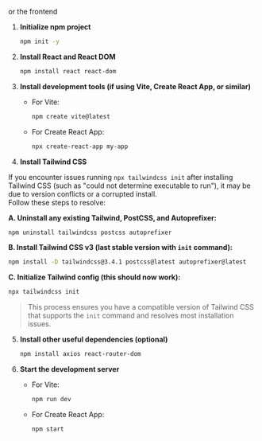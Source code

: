 or the frontend 

1. **Initialize npm project**
   ```bash
   npm init -y
   ```

2. **Install React and React DOM**
   ```bash
   npm install react react-dom
   ```

3. **Install development tools (if using Vite, Create React App, or similar)**
   - For Vite:
     ```bash
     npm create vite@latest
     ```
   - For Create React App:
     ```bash
     npx create-react-app my-app
     ```

4. **Install Tailwind CSS**

If you encounter issues running `npx tailwindcss init` after installing Tailwind CSS (such as "could not determine executable to run"), it may be due to version conflicts or a corrupted install.  
Follow these steps to resolve:

**A. Uninstall any existing Tailwind, PostCSS, and Autoprefixer:**
```bash
npm uninstall tailwindcss postcss autoprefixer
```

**B. Install Tailwind CSS v3 (last stable version with `init` command):**
```bash
npm install -D tailwindcss@3.4.1 postcss@latest autoprefixer@latest
```

**C. Initialize Tailwind config (this should now work):**
```bash
npx tailwindcss init
```

> This process ensures you have a compatible version of Tailwind CSS that supports the `init` command and resolves most installation issues.

5. **Install other useful dependencies (optional)**
   ```bash
   npm install axios react-router-dom
   ```

6. **Start the development server**
   - For Vite:
     ```bash
     npm run dev
     ```
   - For Create React App:
     ```bash
     npm start
     ```